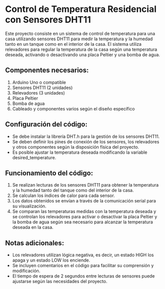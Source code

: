 # Control de Temperatura Residencial con Sensores DHT11

Este proyecto consiste en un sistema de control de temperatura para una casa utilizando sensores DHT11 para medir la temperatura y la humedad tanto en un tanque como en el interior de la casa. El sistema utiliza relevadores para regular la temperatura de la casa según una temperatura deseada, activando o desactivando una placa Peltier y una bomba de agua.

## Componentes necesarios:

1. Arduino Uno o compatible
2. Sensores DHT11 (2 unidades)
3. Relevadores (3 unidades)
4. Placa Peltier
5. Bomba de agua
6. Cableado y componentes varios según el diseño específico  

## Configuración del código:

- Se debe instalar la librería DHT.h para la gestión de los sensores DHT11.
- Se deben definir los pines de conexión de los sensores, los relevadores y otros componentes según la disposición física del proyecto.
- Es posible ajustar la temperatura deseada modificando la variable desired_temperature.

## Funcionamiento del código:

1. Se realizan lecturas de los sensores DHT11 para obtener la temperatura y la humedad tanto del tanque como del interior de la casa.
2. Se calculan los índices de calor para cada sensor.
3. Los datos obtenidos se envían a través de la comunicación serial para su visualización.
4. Se comparan las temperaturas medidas con la temperatura deseada y se controlan los relevadores para activar o desactivar la placa Peltier y la bomba de agua según sea necesario para alcanzar la temperatura deseada en la casa.
   
## Notas adicionales:

- Los relevadores utilizan lógica negativa, es decir, un estado HIGH los apaga y un estado LOW los enciende.
- Se incluyen comentarios en el código para facilitar su comprensión y modificación.
- El tiempo de espera de 2 segundos entre lecturas de sensores puede ajustarse según las necesidades del proyecto.

